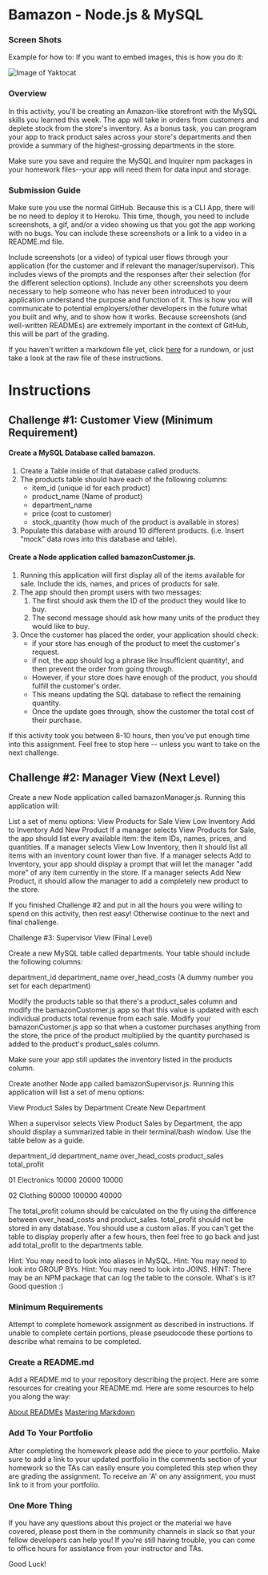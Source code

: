 # Bamazon - Node.js & MySQL

### Screen Shots
Example for how to: 
If you want to embed images, this is how you do it:

![Image of Yaktocat](https://octodex.github.com/images/yaktocat.png)


### Overview
In this activity, you'll be creating an Amazon-like storefront with the MySQL skills you learned this week. The app will take in orders from customers and deplete stock from the store's inventory. As a bonus task, you can program your app to track product sales across your store's departments and then provide a summary of the highest-grossing departments in the store.

Make sure you save and require the MySQL and Inquirer npm packages in your homework files--your app will need them for data input and storage.

### Submission Guide
Make sure you use the normal GitHub. Because this is a CLI App, there will be no need to deploy it to Heroku. This time, though, you need to include screenshots, a gif, and/or a video showing us that you got the app working with no bugs. You can include these screenshots or a link to a video in a README.md file.

Include screenshots (or a video) of typical user flows through your application (for the customer and if relevant the manager/supervisor). This includes views of the prompts and the responses after their selection (for the different selection options).
Include any other screenshots you deem necessary to help someone who has never been introduced to your application understand the purpose and function of it. This is how you will communicate to potential employers/other developers in the future what you built and why, and to show how it works. 
Because screenshots (and well-written READMEs) are extremely important in the context of GitHub, this will be part of the grading.

If you haven't written a markdown file yet, click [here](https://guides.github.com/features/mastering-markdown) for a rundown, or just take a look at the raw file of these instructions.

# Instructions

## Challenge #1: Customer View (Minimum Requirement)
#### Create a MySQL Database called bamazon.
1. Create a Table inside of that database called products.
1. The products table should have each of the following columns:
	* item_id (unique id for each product)
	* product_name (Name of product)
	* department_name
	* price (cost to customer)
	* stock_quantity (how much of the product is available in stores)
1. Populate this database with around 10 different products. (i.e. Insert "mock" data rows into this database and table).

#### Create a Node application called bamazonCustomer.js.
1. Running this application will first display all of the items available for sale. Include the ids, names, and prices of products for sale.
1. The app should then prompt users with two messages:
	1. The first should ask them the ID of the product they would like to buy.
	1. The second message should ask how many units of the product they would like to buy.
1. Once the customer has placed the order, your application should check:
	* if your store has enough of the product to meet the customer's request.
	* if not, the app should log a phrase like Insufficient quantity!, and then prevent the order from going through.
	* However, if your store does have enough of the product, you should fulfill the customer's order.
	* This means updating the SQL database to reflect the remaining quantity.
	* Once the update goes through, show the customer the total cost of their purchase.

If this activity took you between 8-10 hours, then you've put enough time into this assignment. Feel free to stop here -- unless you want to take on the next challenge.

## Challenge #2: Manager View (Next Level)
Create a new Node application called bamazonManager.js. Running this application will:

List a set of menu options:
View Products for Sale
View Low Inventory
Add to Inventory
Add New Product
If a manager selects View Products for Sale, the app should list every available item: the item IDs, names, prices, and quantities.
If a manager selects View Low Inventory, then it should list all items with an inventory count lower than five.
If a manager selects Add to Inventory, your app should display a prompt that will let the manager "add more" of any item currently in the store.
If a manager selects Add New Product, it should allow the manager to add a completely new product to the store.


If you finished Challenge #2 and put in all the hours you were willing to spend on this activity, then rest easy! Otherwise continue to the next and final challenge.

Challenge #3: Supervisor View (Final Level)

Create a new MySQL table called departments. Your table should include the following columns:

department_id
department_name
over_head_costs (A dummy number you set for each department)

Modify the products table so that there's a product_sales column and modify the bamazonCustomer.js app so that this value is updated with each individual products total revenue from each sale.
Modify your bamazonCustomer.js app so that when a customer purchases anything from the store, the price of the product multiplied by the quantity purchased is added to the product's product_sales column.

Make sure your app still updates the inventory listed in the products column.

Create another Node app called bamazonSupervisor.js. Running this application will list a set of menu options:

View Product Sales by Department
Create New Department

When a supervisor selects View Product Sales by Department, the app should display a summarized table in their terminal/bash window. Use the table below as a guide.

department_id
department_name
over_head_costs
product_sales
total_profit

01
Electronics
10000
20000
10000

02
Clothing
60000
100000
40000


The total_profit column should be calculated on the fly using the difference between over_head_costs and product_sales. total_profit should not be stored in any database. You should use a custom alias.
If you can't get the table to display properly after a few hours, then feel free to go back and just add total_profit to the departments table.

Hint: You may need to look into aliases in MySQL.
Hint: You may need to look into GROUP BYs.
Hint: You may need to look into JOINS.
HINT: There may be an NPM package that can log the table to the console. What's is it? Good question :)

### Minimum Requirements
Attempt to complete homework assignment as described in instructions. If unable to complete certain portions, please pseudocode these portions to describe what remains to be completed.

### Create a README.md
Add a README.md to your repository describing the project. Here are some resources for creating your README.md. Here are some resources to help you along the way:

[About READMEs](https://help.github.com/articles/about-readmes/)
[Mastering Markdown](https://guides.github.com/features/mastering-markdown)

### Add To Your Portfolio
After completing the homework please add the piece to your portfolio. Make sure to add a link to your updated portfolio in the comments section of your homework so the TAs can easily ensure you completed this step when they are grading the assignment. To receive an 'A' on any assignment, you must link to it from your portfolio.

### One More Thing
If you have any questions about this project or the material we have covered, please post them in the community channels in slack so that your fellow developers can help you! If you're still having trouble, you can come to office hours for assistance from your instructor and TAs.

Good Luck!